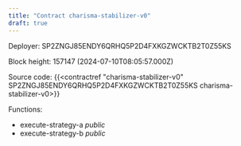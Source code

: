 ```yaml
---
title: "Contract charisma-stabilizer-v0"
draft: true
---
```

Deployer: SP2ZNGJ85ENDY6QRHQ5P2D4FXKGZWCKTB2T0Z55KS


 



Block height: 157147 (2024-07-10T08:05:57.000Z)

Source code: {{<contractref "charisma-stabilizer-v0" SP2ZNGJ85ENDY6QRHQ5P2D4FXKGZWCKTB2T0Z55KS charisma-stabilizer-v0>}}

Functions:

* execute-strategy-a _public_
* execute-strategy-b _public_
